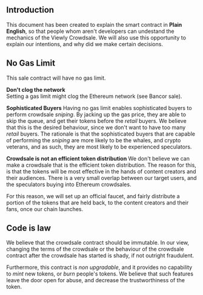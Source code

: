 ## Introduction
This document has been created to explain the smart contract in **Plain English**, so that people whom aren't developers can undestand 
the mechanics of the Viewly Crowdsale. We will also use this opportunity to explain our intentions, and why did we make certain decisions.


## No Gas Limit
This sale contract will have no gas limit.

**Don't clog the network**  
Setting a gas limit might clog the Ethereum network (see Bancor sale).

**Sophisticated Buyers**
Having no gas limit enables sophisticated buyers to perform crowdsale *sniping*. By jacking up the gas price, they are
able to skip the queue, and get their tokens before the *retail* buyers.
We believe that this is the desired behaviour, since we don't want to have too many *retail* buyers.
The rationale is that the sophisticated buyers that are capable of performing the *sniping* are more likely to be the whales,
and crypto veterans, and as such, they are most likely to be experienced speculators.

**Crowdsale is not an efficient token distribution**
We don't believe we can make a crowdsale that is the efficient token distribution.
The reason for this, is that the tokens will be most effective in the hands of content creators and their audiences.
There is a very small overlap between our target users, and the speculators buying into Ethereum crowdsales.

For this reason, we will set up an official faucet, and fairly distribute a portion of the tokens that are held back,
to the content creators and their fans, once our chain launches.

## Code is law
We believe that the crowdsale contract should be immutable. 
In our view, changing the terms of the crowdsale or the behaviour of the crowdsale contract after the crowdsale has started is shady, if not outright fraudulent.

Furthermore, this contract is *non upgradable*, and it provides no capability to *mint* new tokens, or *burn* people's tokens.
We believe that such features leave the door open for abuse, and decrease the trustworthiness of the token.